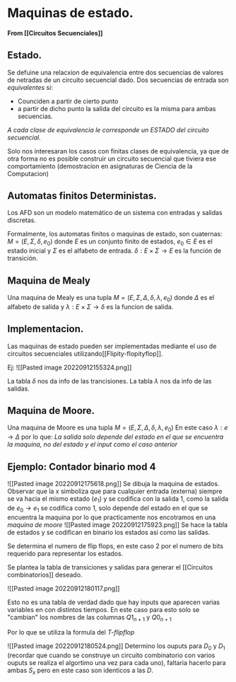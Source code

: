 # Maquinas de estado.
#### From [[Circuitos Secuenciales]]


## Estado.
Se defuine una relacxion de equivalencia entre dos secuencias de valores de netradas de un circuito secuencial dado.
Dos secuencias de entrada son *equivalentes* si:
+ Counciden a partir de cierto punto 
+ a partir de dicho punto la salida del circuito es la misma para ambas secuencias.

*A cada clase de equivalencia le corresponde un $ESTADO$ del circuito secuencial.*

Solo nos interesaran los casos con finitas clases de equivalencia, ya que de otra forma no es posible construir un circuito secuencial que tiviera ese comportamiento (demostracion en asignaturas de Ciencia de la Computacion)


## Automatas finitos Deterministas.

Los AFD son un modelo matemático de un sistema con entradas y salidas discretas.

Formalmente, los automatas finitos o maquinas de estado, son cuaternas:
	$M = (E,\Sigma,\delta, e_0)$ donde $E$ es un conjunto finito de estados, $e_{0}\in E$ es el estado inicial y $\Sigma$ es el alfabeto de entrada. $\delta: E\times\Sigma \rightarrow E$ es la función de transición.

## Maquina de Mealy

Una maquina de Mealy es una tupla $M = (E,\Sigma,\Delta,\delta,\lambda, e_0)$ donde $\Delta$ es el alfabeto de salida y  $\lambda:E\times\Sigma\rightarrow\delta$ es la funcion de salida.

## Implementacion.
Las maquinas de estado pueden ser implementadas mediante el uso de circuitos secuenciales utilizando[[Flipity-flopityflop]].

Ej:
![[Pasted image 20220912155324.png]]


La tabla $\delta$ nos da info de las trancisiones.
La tabla $\lambda$ nos da info de las salidas.

## Maquina de Moore.

Una maquina de Moore es una tupla $M = (E,\Sigma,\Delta,\delta,\lambda, e_0)$ En este caso $\lambda:e\rightarrow\Delta$ por lo que: *La salida solo depende del estado en el que se encuentra la maquina, no del estado y el input como el caso anterior*

## Ejemplo: Contador binario mod 4

![[Pasted image 20220912175618.png]]
Se dibuja la maquina de estados.
Observar que la x simboliza que para cualquier entrada (externa) siempre se va hacia el mismo estado ($e_1$) y se codifica con la salida $1$, como la salida de $e_0 \rightarrow e_1$ se codifica como 1, solo depende del estado en el que se encuentra la maquina por lo que practicamente nos encotramos en una *maquina de moore* 
![[Pasted image 20220912175923.png]]
Se hace la tabla de estados y se codifican en binario los estados asi como las salidas.

Se determina el numero de flip flops, en este caso 2 por el numero de bits requerido para representar los estados.

Se plantea la tabla de transiciones y salidas para generar el [[Circuitos combinatorios]] deseado.

![[Pasted image 20220912180117.png]]

Esto no es una tabla de verdad dado que hay inputs que aparecen varias variables en con distintos tiempos. En este caso para esto solo se "cambian" los nombres de las columnas $Q1_{n+1}$ y $Q0_{n+1}$

Por lo que se utiliza la formula del *T-flipflop*

![[Pasted image 20220912180524.png]]
 Determino los ouputs para $D_0$ y $D_1$ (recordar que cuando se construye un circuito combinatorio con varios ouputs se realiza el algortimo una vez para cada uno), faltaria hacerlo para ambas $S_x$ pero en este caso son identicos a las $D$.  